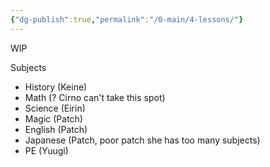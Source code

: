 ```yaml
---
{"dg-publish":true,"permalink":"/0-main/4-lessons/"}
---
```


WIP

Subjects
- History (Keine)
- Math (? Cirno can't take this spot)
- Science (Eirin)
- Magic (Patch)
- English (Patch)
- Japanese (Patch, poor patch she has too many subjects)
- PE (Yuugi)